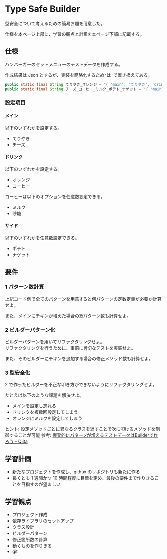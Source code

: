 # Type Safe Builder
型安全について考えるための簡易お題を用意した。

仕様を本ページ上部に、学習の観点と計画を本ページ下部に記載する。

## 仕様
ハンバーガーのセットメニューのテストデータを作成する。

作成結果は Json とするが、実装を簡略化するため`"`は`'`で置き換えてある。

```java
public static final String てりやき_オレンジ = "{ 'main': 'てりやき', 'drink': 'オレンジ', 'options': [], 'sides': [] }";
public static final String チーズ_コーヒー_ミルク_ポテト_ナゲット = "{ 'main': 'チーズ', 'drink': 'コーヒー', 'options': ['ミルク'], 'sides': ['ポテト', 'ナゲット'] }";
```

### 設定項目
#### メイン
以下のいずれかを設定する。

+ てりやき
+ チーズ

#### ドリンク
以下のいずれかを設定する。

+ オレンジ
+ コーヒー

コーヒーは以下のオプションを任意数設定できる。

+ ミルク
+ 砂糖

#### サイド
以下のいずれかを任意数設定できる。

+ ポテト
+ ナゲット

## 要件
### 1 パターン数計算
上記コード例で全てのパターンを用意すると何パターンの定数定義が必要か計算せよ。

また、メインにチキンが増えた場合の総パターン数も計算せよ。

### 2 ビルダーパターン化
ビルダーパターンを用いてリファクタリングせよ。  
リファクタリングを行うために、事前に適切なテストを実装せよ。

また、そのビルダーにチキンを追加する場合の修正メソッド数も計算せよ。

### 3 型安全化
2 で作ったビルダーを不正な叩き方ができないようにリファクタリングせよ。

たとえば以下のような課題を解決せよ。

+ メインを設定し忘れる
+ ドリンクを複数回設定してしまう
+ オレンジにミルクを設定してしまう

ヒント: 設定メソッドごとに異なるクラスを返すことで次に叩けるメソッドを制御することが可能
参考: [爆発的にパターンが増えるテストデータはBuilderで作ろう - Qiita](https://qiita.com/suzuki-hoge/items/7dd261da5376f7d03b51)

## 学習計画
+ 新たなプロジェクトを作成し、github のリポジトリも新たに作る
+ 長くとも 1 週間かつ 10 時間程度に目標を定め、最後の要件まで作りきることを目指すのが望ましい

## 学習観点
+ プロジェクト作成
+ 依存ライブラリのセットアップ
+ クラス設計
+ ビルダーパターン
+ 修正箇所数の計算
+ 動くものを作りきる
+ git

